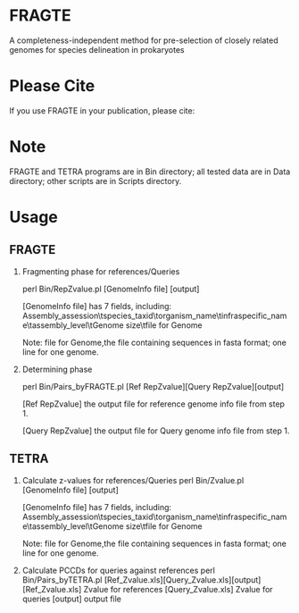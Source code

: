 # FRAGTE
A completeness-independent method for pre-selection of closely related genomes for species delineation in prokaryotes

# Please Cite
If you use FRAGTE in your publication, please cite: 

# Note
FRAGTE and TETRA programs are in Bin directory; all tested data are in Data directory; other scripts are in Scripts directory.

# Usage
## FRAGTE
1. Fragmenting phase for references/Queries
	
	perl Bin/RepZvalue.pl [GenomeInfo file] [output]
	
	[GenomeInfo file] has 7 fields, including:
	Assembly_assession\tspecies_taxid\torganism_name\tinfraspecific_name\tassembly_level\tGenome size\tfile for Genome

	Note: file for Genome,the file containing sequences in fasta format; one line for one genome.

2. Determining phase
	
	perl Bin/Pairs_byFRAGTE.pl [Ref RepZvalue][Query RepZvalue][output]
	
	[Ref RepZvalue] the output file for reference genome info file from step 1.
	
	[Query RepZvalue] the output file for Query genome info file from step 1.

## TETRA
1. Calculate z-values for references/Queries
	perl Bin/Zvalue.pl [GenomeInfo file] [output]
	
	[GenomeInfo file] has 7 fields, including:
	Assembly_assession\tspecies_taxid\torganism_name\tinfraspecific_name\tassembly_level\tGenome size\tfile for Genome

	Note: file for Genome,the file containing sequences in fasta format; one line for one genome.

2. Calculate PCCDs for queries against references
	perl Bin/Pairs_byTETRA.pl [Ref_Zvalue.xls][Query_Zvalue.xls][output]
	[Ref_Zvalue.xls] Zvalue for references
	[Query_Zvalue.xls] Zvalue for queries
	[output] output file
	
